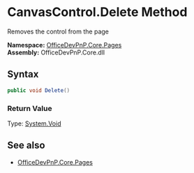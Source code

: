 # CanvasControl.Delete Method  
Removes the control from the page  

**Namespace:** [OfficeDevPnP.Core.Pages](OfficeDevPnP.Core.Pages.md)  
**Assembly:** OfficeDevPnP.Core.dll  
## Syntax
```C#
public void Delete()
```
### Return Value
Type: [System.Void](System.Void.md  
)
## See also
- [OfficeDevPnP.Core.Pages](OfficeDevPnP.Core.Pages.md)
